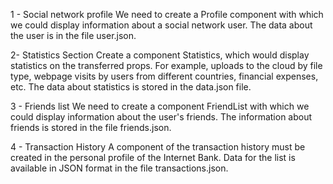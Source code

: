 1 - Social network profile
We need to create a Profile component with which we could display information about a social network user. The data about the user is in the file user.json.

2- Statistics Section
Create a component Statistics, which would display statistics on the transferred props. For example, uploads to the cloud by file type, webpage visits by users from different countries, financial expenses, etc. The data about statistics is stored in the data.json file.

3 - Friends list
We need to create a component FriendList with which we could display information about the user's friends. The information about friends is stored in the file friends.json.

4 - Transaction History
A component of the transaction history must be created in the personal profile of the Internet Bank. Data for the list is available in JSON format in the file transactions.json. 
